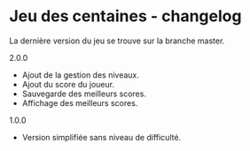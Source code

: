 # Jeu des centaines - changelog

La dernière version du jeu se trouve sur la branche master.

2.0.0

- Ajout de la gestion des niveaux.
- Ajout du score du joueur.
- Sauvegarde des meilleurs scores.
- Affichage des meilleurs scores.

1.0.0

- Version simplifiée sans niveau de difficulté.